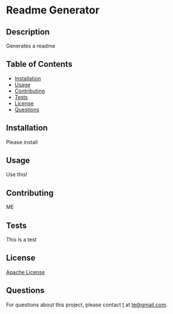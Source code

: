 # Readme Generator

## Description

Generates a readme

## Table of Contents

- [Installation](#installation)
- [Usage](#usage)
- [Contributing](#contributing)
- [Tests](#tests)
- [License](#license)
- [Questions](#questions)

## Installation

Please install

## Usage

Use this!

## Contributing

ME

## Tests

This is a test

## License

[Apache License](https://www.apache.org/licenses/LICENSE-2.0)

## Questions

For questions about this project, please contact [t](https://github.com/t) at te@gmail.com.

